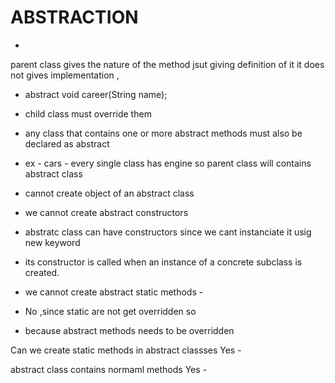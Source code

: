 # ABSTRACTION 
- 
parent class gives the nature of the method jsut giving definition of it it does not gives implementation , 

- abstract void career(String name);
- child class must override them
- any class that contains one or more abstract methods must also be declared as abstract
- ex - cars - every single class has engine so parent class will contains abstract class
- cannot create object of an abstract class
- we cannot create abstract constructors
- abstratc class can have constructors since we cant instanciate it usig new keyword
- its constructor is called when an instance of a concrete subclass is created.

-  we cannot create abstract static methods - 
- No ,since static are not get overridden so
- because abstract methods needs to be overridden

Can we create static methods in abstract classses 
Yes - 

abstract class contains normaml methods 
Yes - 